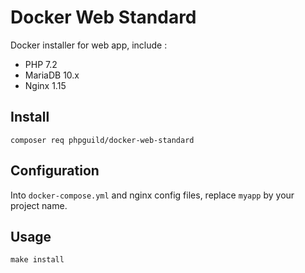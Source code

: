 # Docker Web Standard

Docker installer for web app, include :

 - PHP 7.2
 - MariaDB 10.x
 - Nginx 1.15

## Install

    composer req phpguild/docker-web-standard

## Configuration

Into `docker-compose.yml` and nginx config files, replace `myapp` by your project name.

## Usage

    make install
